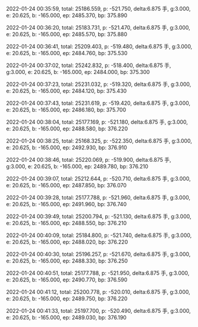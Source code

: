 2022-01-24 00:35:59, total: 25186.559, p: -521.750, delta:6.875 手, g:3.000, e: 20.625, b: -165.000, ep: 2485.370, bp: 375.890

2022-01-24 00:36:20, total: 25183.731, p: -521.470, delta:6.875 手, g:3.000, e: 20.625, b: -165.000, ep: 2485.570, bp: 375.880

2022-01-24 00:36:41, total: 25209.403, p: -519.480, delta:6.875 手, g:3.000, e: 20.625, b: -165.000, ep: 2484.760, bp: 375.530

2022-01-24 00:37:02, total: 25242.832, p: -518.400, delta:6.875 手, g:3.000, e: 20.625, b: -165.000, ep: 2484.000, bp: 375.300

2022-01-24 00:37:23, total: 25231.032, p: -519.320, delta:6.875 手, g:3.000, e: 20.625, b: -165.000, ep: 2484.120, bp: 375.430

2022-01-24 00:37:43, total: 25231.619, p: -519.420, delta:6.875 手, g:3.000, e: 20.625, b: -165.000, ep: 2486.180, bp: 375.700

2022-01-24 00:38:04, total: 25177.169, p: -521.180, delta:6.875 手, g:3.000, e: 20.625, b: -165.000, ep: 2488.580, bp: 376.220

2022-01-24 00:38:25, total: 25168.325, p: -522.350, delta:6.875 手, g:3.000, e: 20.625, b: -165.000, ep: 2492.930, bp: 376.910

2022-01-24 00:38:46, total: 25220.069, p: -519.900, delta:6.875 手, g:3.000, e: 20.625, b: -165.000, ep: 2489.780, bp: 376.210

2022-01-24 00:39:07, total: 25212.644, p: -520.710, delta:6.875 手, g:3.000, e: 20.625, b: -165.000, ep: 2487.850, bp: 376.070

2022-01-24 00:39:28, total: 25177.788, p: -521.960, delta:6.875 手, g:3.000, e: 20.625, b: -165.000, ep: 2491.960, bp: 376.740

2022-01-24 00:39:49, total: 25200.794, p: -521.130, delta:6.875 手, g:3.000, e: 20.625, b: -165.000, ep: 2488.550, bp: 376.210

2022-01-24 00:40:09, total: 25184.800, p: -521.740, delta:6.875 手, g:3.000, e: 20.625, b: -165.000, ep: 2488.020, bp: 376.220

2022-01-24 00:40:30, total: 25196.257, p: -521.670, delta:6.875 手, g:3.000, e: 20.625, b: -165.000, ep: 2488.330, bp: 376.250

2022-01-24 00:40:51, total: 25177.788, p: -521.950, delta:6.875 手, g:3.000, e: 20.625, b: -165.000, ep: 2490.770, bp: 376.590

2022-01-24 00:41:12, total: 25200.778, p: -520.010, delta:6.875 手, g:3.000, e: 20.625, b: -165.000, ep: 2489.750, bp: 376.220

2022-01-24 00:41:33, total: 25197.700, p: -520.490, delta:6.875 手, g:3.000, e: 20.625, b: -165.000, ep: 2489.030, bp: 376.190